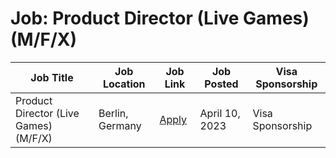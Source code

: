 # Job: Product Director (Live Games) (M/F/X)

| Job Title | Job Location | Job Link | Job Posted | Visa Sponsorship |
| --- | --- | --- | --- | --- |
| Product Director (Live Games) (M/F/X) | Berlin, Germany | [Apply](https://boards.eu.greenhouse.io/popcore/jobs/4100706101) | April 10, 2023 | Visa Sponsorship |
